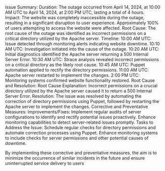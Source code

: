 Issue Summary:
Duration: The outage occurred from April 14, 2024, at 10:00 AM UTC to April 14, 2024, at 2:00 PM UTC, lasting a total of 4 hours.
Impact: The  website was completely inaccessible during the outage, resulting in a significant disruption to user experience. Approximately 100% of users attempting to access the website were affected.
Root Cause: The root cause of the outage was identified as incorrect permissions on a critical directory utilized by the Apache server.
Timeline:
10:00 AM UTC: Issue detected through monitoring alerts indicating website downtime.
10:10 AM UTC: Investigation initiated into the cause of the outage.
10:20 AM UTC: Initial diagnostics identified the Apache server returning a 500 Internal Server Error.
10:30 AM UTC: Strace analysis revealed incorrect permissions on a critical directory as the likely root cause.
10:45 AM UTC: Puppet automation applied to rectify the directory permissions.
11:00 AM UTC: Apache server restarted to implement the changes.
2:00 PM UTC: Monitoring systems confirmed website functionality restored.
Root Cause and Resolution:
Root Cause Explanation: Incorrect permissions on a crucial directory utilized by the Apache server caused it to return a 500 Internal Server Error.
Resolution: The issue was resolved by automating the correction of directory permissions using Puppet, followed by restarting the Apache server to implement the changes.
Corrective and Preventative Measures:
Improvements/Fixes:
Implement regular audits of server configurations to identify and rectify potential issues proactively.
Enhance monitoring capabilities to detect server-related issues promptly.
Tasks to Address the Issue:
Schedule regular checks for directory permissions and automate correction processes using Puppet.
Enhance monitoring systems to include checks for server permissions and other potential causes of downtime.

By implementing these corrective and preventative measures, the aim is to minimize the occurrence of similar incidents in the future and ensure uninterrupted service delivery to users